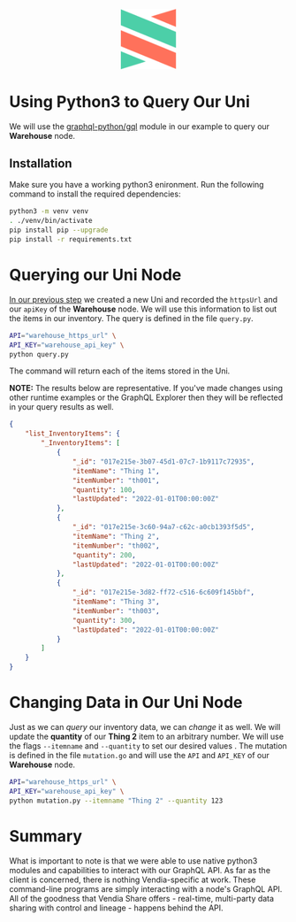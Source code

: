 <p align="center">
  <a href="https://vendia.net/">
    <img src="https://raw.githubusercontent.com/vendia/examples/main/vendia-logo.png" alt="vendia logo" width="100px">
  </a>
</p>

# Using Python3 to Query Our Uni

We will use the [graphql-python/gql](https://github.com/graphql-python/gql) module in our example to query our **Warehouse** node.

## Installation

Make sure you have a working python3 enironment. Run the following command to install the required dependencies:

```bash
python3 -m venv venv
. ./venv/bin/activate
pip install pip --upgrade
pip install -r requirements.txt
```

# Querying our Uni Node

[In our previous step](../creating-our-uni.md) we created a new Uni and recorded the `httpsUrl` and our `apiKey` of the **Warehouse** node. We will use this information to list out the items in our inventory. The query is defined in the file `query.py`.

```bash
API="warehouse_https_url" \
API_KEY="warehouse_api_key" \
python query.py
```

The command will return each of the items stored in the Uni.

**NOTE:** The results below are representative. If you've made changes using other runtime examples or the GraphQL Explorer then they will be reflected in your query results as well.

```json
{
    "list_InventoryItems": {
        "_InventoryItems": [
            {
                "_id": "017e215e-3b07-45d1-07c7-1b9117c72935",
                "itemName": "Thing 1",
                "itemNumber": "th001",
                "quantity": 100,
                "lastUpdated": "2022-01-01T00:00:00Z"
            },
            {
                "_id": "017e215e-3c60-94a7-c62c-a0cb1393f5d5",
                "itemName": "Thing 2",
                "itemNumber": "th002",
                "quantity": 200,
                "lastUpdated": "2022-01-01T00:00:00Z"
            },
            {
                "_id": "017e215e-3d82-ff72-c516-6c609f145bbf",
                "itemName": "Thing 3",
                "itemNumber": "th003",
                "quantity": 300,
                "lastUpdated": "2022-01-01T00:00:00Z"
            }
        ]
    }
}
```

# Changing Data in Our Uni Node

Just as we can _query_ our inventory data, we can _change_ it as well. We will update the **quantity** of our **Thing 2** item to an arbitrary number. We will use the flags `--itemname` and `--quantity` to set our desired values . The mutation is defined in the file `mutation.go` and will use the `API` and `API_KEY` of our **Warehouse** node.

```bash
API="warehouse_https_url" \
API_KEY="warehouse_api_key" \
python mutation.py --itemname "Thing 2" --quantity 123
```

# Summary

What is important to note is that we were able to use native python3 modules and capabilities to interact with our GraphQL API. As far as the client is concerned, there is nothing Vendia-specific at work. These command-line programs are simply interacting with a node's GraphQL API. All of the goodness that Vendia Share offers - real-time, multi-party data sharing with control and lineage - happens behind the API.
